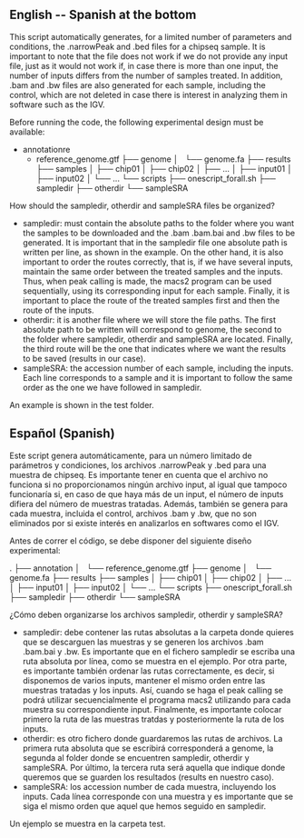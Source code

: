 ## English -- Spanish at the bottom
This script automatically generates, for a limited number of parameters and conditions, the .narrowPeak and .bed files for a chipseq sample. It is important to note that the file does not work if we do not provide any input file, just as it would not work if, in case there is more than one input, the number of inputs differs from the number of samples treated. In addition, .bam and .bw files are also generated for each sample, including the control, which are not deleted in case there is interest in analyzing them in software such as the IGV.

Before running the code, the following experimental design must be available:

* annotationre
     * reference_genome.gtf
├── genome
│   └── genome.fa
├── results
├── samples
│    ├── chip01
│    ├── chip02
│    ├── ...
│    ├── input01
│    ├── input02
│    └── ...
└── scripts
     ├── onescript_forall.sh
     ├── sampledir
     ├── otherdir
     └── sampleSRA

How should the sampledir, otherdir and sampleSRA files be organized?
- sampledir: must contain the absolute paths to the folder where you want the samples to be downloaded and the .bam .bam.bai and .bw files to be generated. It is important that in the sampledir file one absolute path is written per line, as shown in the example. On the other hand, it is also important to order the routes correctly, that is, if we have several inputs, maintain the same order between the treated samples and the inputs. Thus, when peak calling is made, the macs2 program can be used sequentially, using its corresponding input for each sample. Finally, it is important to place the route of the treated samples first and then the route of the inputs.
- otherdir: it is another file where we will store the file paths. The first absolute path to be written will correspond to genome, the second to the folder where sampledir, otherdir and sampleSRA are located. Finally, the third route will be the one that indicates where we want the results to be saved (results in our case).
- sampleSRA: the accession number of each sample, including the inputs. Each line corresponds to a sample and it is important to follow the same order as the one we have followed in sampledir.

An example is shown in the test folder.

## Español (Spanish)
Este script genera automáticamente, para un número limitado de parámetros y condiciones, los archivos .narrowPeak y .bed para una muestra de chipseq. Es importante tener en cuenta que el archivo no funciona si no proporcionamos ningún archivo input, al igual que tampoco funcionaría si, en caso de que haya más de un input, el número de inputs difiera del número de muestras tratadas. Además, también se genera para cada muestra, incluida el control, archivos .bam y .bw, que no son eliminados por si existe interés en analizarlos en softwares como el IGV.

Antes de correr el código, se debe disponer del siguiente diseño experimental:

.
├── annotation
│   └── reference_genome.gtf
├── genome
│   └── genome.fa
├── results
├── samples
│    ├── chip01
│    ├── chip02
│    ├── ...
│    ├── input01
│    ├── input02
│    └── ...
└── scripts
     ├── onescript_forall.sh
     ├── sampledir
     ├── otherdir
     └── sampleSRA
     
¿Cómo deben organizarse los archivos sampledir, otherdir y sampleSRA?
- sampledir: debe contener las rutas absolutas a la carpeta donde quieres que se descarguen las muestras y se generen los archivos .bam .bam.bai y .bw. Es importante que en el fichero sampledir se escriba una ruta absoluta por línea, como se muestra en el ejemplo. Por otra parte, es importante también ordenar las rutas correctamente, es decir, si disponemos de varios inputs, mantener el mismo orden entre las muestras tratadas y los inputs. Así, cuando se haga el peak calling se podrá utilizar secuencialmente el programa macs2 utilizando para cada muestra su correspondiente input. Finalmente, es importante colocar primero la ruta de las muestras tratdas y posteriormente la ruta de los inputs.
- otherdir: es otro fichero donde guardaremos las rutas de archivos. La primera ruta absoluta que se escribirá corresponderá a genome, la segunda al folder donde se encuentren sampledir, otherdir y sampleSRA. Por último, la tercera ruta será aquella que indique donde queremos que se guarden los resultados (results en nuestro caso).
- sampleSRA: los accession number de cada muestra, incluyendo los inputs. Cada línea corresponde con una muestra y es importante que se siga el mismo orden que aquel que hemos seguido en sampledir.

Un ejemplo se muestra en la carpeta test.
